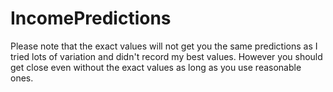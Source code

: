 # IncomePredictions

Please note that the exact values will not get you the same predictions as I tried lots of variation and didn't record my best values. However you should get close even without the exact values as long as you use reasonable ones.

